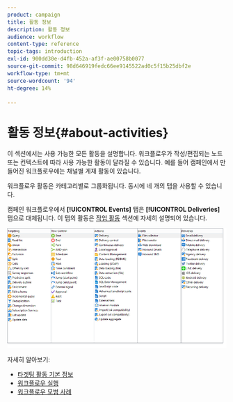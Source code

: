 ```yaml
---
product: campaign
title: 활동 정보
description: 활동 정보
audience: workflow
content-type: reference
topic-tags: introduction
exl-id: 900dd30e-d4fb-452a-af3f-ae00758b0077
source-git-commit: 98d646919fedc66ee9145522ad0c5f15b25dbf2e
workflow-type: tm+mt
source-wordcount: '94'
ht-degree: 14%

---
```


# 활동 정보{#about-activities}

이 섹션에서는 사용 가능한 모든 활동을 설명합니다. 워크플로우가 작성/편집되는 노드 또는 컨텍스트에 따라 사용 가능한 활동이 달라질 수 있습니다. 예를 들어 캠페인에서 만들어진 워크플로우에는 채널별 게재 활동이 있습니다.

워크플로우 활동은 카테고리별로 그룹화됩니다. 동시에 네 개의 탭을 사용할 수 있습니다.

캠페인 워크플로우에서 **[!UICONTROL Events]** 탭은 **[!UICONTROL Deliveries]** 탭으로 대체됩니다. 이 탭의 활동은 [작업 활동](../../workflow/using/about-action-activities.md) 섹션에 자세히 설명되어 있습니다.

![](assets/wf-activity-tabs.png)

자세히 알아보기:

* [타겟팅 활동 기본 정보](../../workflow/using/about-targeting-activities.md)
* [워크플로우 실행](../../workflow/using/starting-a-workflow.md)
* [워크플로우 모범 사례](../../workflow/using/workflow-best-practices.md)
